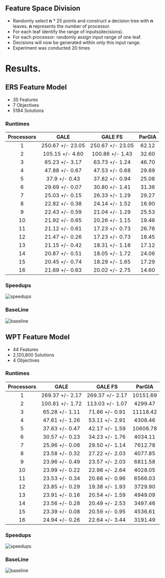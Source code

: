 ## Feature Space Division
- Randomly select **n** * 25 points and construct a decision tree with **n** leaves. **n** represents the number of processor.
- For each leaf identify the range of inputs(decisions).
- For each processor: randomly assign input range of one leaf.
- Decisions will now be generated within only this input range.
- Experiment was conducted 20 times

# Results.
## ERS Feature Model
- 35 Features
- 7 Objectives
- 5184 Solutions

### Runtimes
| Processors |    GALE    | GALE FS | ParGIA |
|:----------:|:-----------:|:-------------:|:----------:|
|1| 250.67 +/- 23.05 | 250.67 +/- 23.05 |62.12|
|2| 105.15 +/- 4.60 | 100.86 +/- 1.43 |32.60|
|3| 65.23 +/- 3.17 | 63.73 +/- 1.24 |46.70|
|4| 47.88 +/- 0.67 | 47.53 +/- 0.68 |29.89|
|5| 37.9 +/- 0.43 | 37.82 +/- 0.94 |25.08|
|6| 29.69 +/- 0.07 | 30.80 +/- 1.41 |31.36|
|7| 25.03 +/- 0.15 | 26.33 +/- 1.29 |29.27|
|8| 22.82 +/- 0.38 | 24.14 +/- 1.52 |16.90|
|9| 22.43 +/- 0.59 | 21.04 +/- 1.29 |25.53|
|10| 21.92 +/- 0.65 | 20.26 +/- 1.15 |19.46|
|11| 21.12 +/- 0.61 | 17.23 +/- 0.73 |26.76|
|12| 21.47 +/- 0.26 | 17.23 +/- 0.73 |18.45|
|13| 21.15 +/- 0.42 | 18.31 +/- 1.18 |17.12|
|14| 20.87 +/- 0.51 | 18.05 +/- 1.72 |24.06|
|15| 20.45 +/- 0.74 | 18.29 +/- 1.65 |17.29|
|16| 21.69 +/- 0.63 | 20.02 +/- 2.75 |14.60|

### Speedups
![speedups](ers_speedups.png)

### BaseLine
![baseline](ERS_baseline.png)

## WPT Feature Model
- 44 Features
- 2,120,800 Solutions
- 4 Objectives

### Runtimes
| Processors |    GALE    | GALE FS | ParGIA |
|:----------:|:-----------:|:-------------:|:----------:|
|1| 269.37 +/- 2.17 | 269.37 +/- 2.17 | 10151.69|
|2| 100.81 +/- 1.72 | 113.03 +/- 1.07 |4299.47|
|3| 65.28 +/- 1.11 | 71.86 +/- 0.91 |11118.42|
|4| 47.61 +/- 1.26 | 53.11 +/- 2.91 |4308.46|
|5| 37.63 +/- 0.47 | 42.17 +/- 1.59 |10606.78|
|6| 30.57 +/- 0.23 | 34.23 +/- 1.76 |4034.11|
|7| 25.96 +/- 0.08 | 29.50 +/- 1.14 |7612.78|
|8| 23.58 +/- 0.32 | 27.22 +/- 2.03 |4077.85|
|9| 23.96 +/- 0.49 | 23.57 +/- 2.03 |6811.58|
|10| 23.99 +/- 0.22 | 22.98 +/- 2.64 |4028.05|
|11| 23.53 +/- 0.34 | 20.66 +/- 0.96 |6566.03|
|12| 23.85 +/- 0.29 | 19.38 +/- 1.93 |3729.90|
|13| 23.91 +/- 0.16 | 20.54 +/- 1.59 |4949.09|
|14| 23.56 +/- 0.28 | 20.49 +/- 2.53 |3497.46|
|15| 23.39 +/- 0.08 | 20.59 +/- 0.95 |4536.61|
|16| 24.94 +/- 0.26 | 22.64 +/- 3.44 |3191.49|

### Speedups
![speedups](wpt_speedups.png)

### BaseLine
![baseline](WPT_baseline.png)
